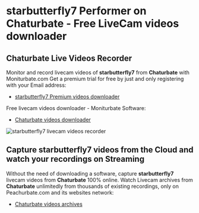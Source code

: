 # starbutterfly7 Performer on Chaturbate - Free LiveCam videos downloader

## Chaturbate Live Videos Recorder

Monitor and record livecam videos of **starbutterfly7** from **Chaturbate** with Moniturbate.com
Get a premium trial for free by just and only registering with your Email address:
* [starbutterfly7 Premium videos downloader](https://moniturbate.com/request-demo-licence-key.html)

Free livecam videos downloader - Moniturbate Software:
* [Chaturbate videos downloader](https://moniturbate.com/moniturbate-download-software.html)

![starbutterfly7 livecam videos recorder](https://peachurnet.com/templates/moniturbate-software.png)


## Capture starbutterfly7 videos from the Cloud and watch your recordings on Streaming

Without the need of downloading a software, capture **starbutterfly7** livecam videos from **Chaturbate** 100% online.
Watch Livecam archives from **Chaturbate** unlimitedly from thousands of existing recordings, only on Peachurbate.com and its websites network:
* [Chaturbate videos archives](https://peachurnet.com/)